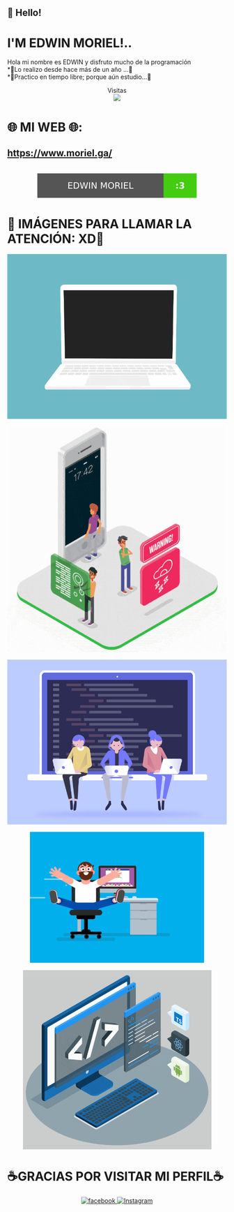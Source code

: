 ## 👋 Hello!
#  I'M EDWIN MORIEL!..

Hola mi nombre es EDWIN y disfruto mucho de la programación </br>
*🐳Lo realizo desde hace más de un año ...🐳 </br> 
*🤖Practico en tiempo libre; porque aún estudio...🤖





<p align="center"> 
Visitas<br>
  <img src="https://profile-counter.glitch.me/sagar-viradiya/count.svg" />

# 🌐 MI WEB 🌐: 
  ## https://www.moriel.ga/
  
 <p align="center"> <br>
   <img src="https://raw.githubusercontent.com/Im-Edwin/Im-Edwin/main/README/website.svg"  />

# 🎈 IMÁGENES PARA LLAMAR LA ATENCIÓN: XD🎈 
<p align="center">
  <img src="https://raw.githubusercontent.com/Im-Edwin/Im-Edwin/main/README/code.gif">
</p>
<p align="center">
  <img src="https://raw.githubusercontent.com/Im-Edwin/Im-Edwin/main/README/1eb8dff28222a11acc3a1926a94d26fd.gif">
</p>
<p align="center">
  <img src="https://raw.githubusercontent.com/Im-Edwin/Im-Edwin/main/README/developers-gif-showcase.gif">
</p>
<p align="center">
  <img src="https://raw.githubusercontent.com/Im-Edwin/Im-Edwin/main/README/coder.gif">
</p>
<p align="center">
  <img src="https://raw.githubusercontent.com/Im-Edwin/Im-Edwin/main/README/techstack.gif">
</p>

<p align="center"> 
  
# ☕GRACIAS POR VISITAR MI PERFIL☕
<p align="center">
  <a href="https://facebook.com/edwinmoriel20" target="_blank">
    <img src="https://img.shields.io/badge/facebook-%231DA1F2.svg?&style=for-the-badge&logo=facebook&logoColor=white&color=071A2C" alt="facebook"/>


  <a href="https://instagram.com/moriel_esteban" target="_blank">
    <img src="https://img.shields.io/badge/instagram-%23E4405F.svg?&style=for-the-badge&logo=instagram&logoColor=white&color=071A2C" alt="Instagram"/>
  </a>

</p>
  
